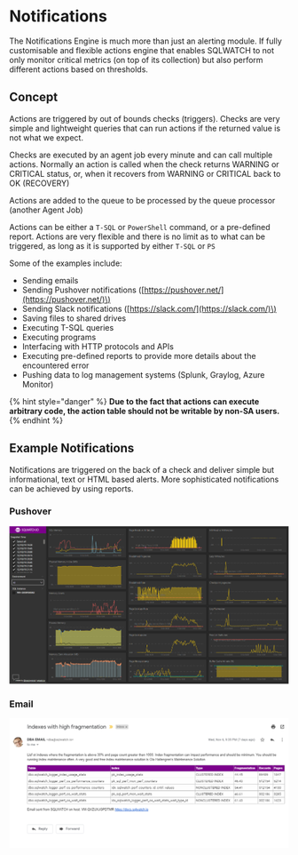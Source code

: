 # Notifications

The Notifications Engine is much more than just an alerting module. If fully customisable and flexible actions engine that enables SQLWATCH to not only monitor critical metrics  \(on top of its collection\) but also perform different actions based on thresholds.

## Concept

Actions are triggered by out of bounds checks \(triggers\). Checks are very simple and lightweight queries that can run actions if the returned value is not what we expect.

Checks are executed by an agent job every minute and can call multiple actions. Normally an action is called when the check returns WARNING or CRITICAL status, or, when it recovers from WARNING or CRITICAL back to OK \(RECOVERY\)

Actions are added to the queue to be processed by the queue processor \(another Agent Job\)

Actions can be either a `T-SQL` or `PowerShell` command, or a pre-defined report. Actions are very flexible and there is no limit as to what can be triggered, as long as it is supported by either `T-SQL` or `PS`

Some of the examples include:

* Sending emails
* Sending Pushover notifications \([https://pushover.net/](https://pushover.net/)\)
* Sending Slack notifications \([https://slack.com/](https://slack.com/)\)
* Saving files to shared drives
* Executing T-SQL queries
* Executing programs
* Interfacing with HTTP protocols and APIs
* Executing pre-defined reports to provide more details about the encountered error
* Pushing data to log management systems \(Splunk, Graylog, Azure Monitor\)

{% hint style="danger" %}
**Due to the fact that actions can execute arbitrary code, the action table should not be writable by non-SA users.**
{% endhint %}

## Example Notifications

Notifications are triggered on the back of a check and deliver simple but informational, text or HTML based alerts. More sophisticated notifications can be achieved by using reports.

### Pushover

![](../.gitbook/assets/image%20%2870%29.png)

### Email

![](../.gitbook/assets/image%20%2875%29.png)



